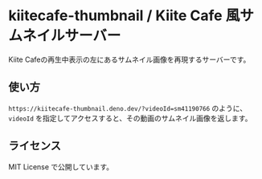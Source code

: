 # kiitecafe-thumbnail / Kiite Cafe 風サムネイルサーバー

Kiite Cafeの再生中表示の左にあるサムネイル画像を再現するサーバーです。

## 使い方

`https://kiitecafe-thumbnail.deno.dev/?videoId=sm41190766` のように、`videoId` を指定してアクセスすると、その動画のサムネイル画像を返します。

## ライセンス

MIT License で公開しています。
